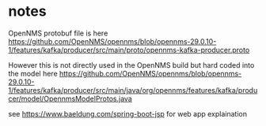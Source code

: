 # notes

OpenNMS protobuf file is here 
https://github.com/OpenNMS/opennms/blob/opennms-29.0.10-1/features/kafka/producer/src/main/proto/opennms-kafka-producer.proto

However this is not directly used in the OpenNMS build but hard coded into the model here
https://github.com/OpenNMS/opennms/blob/opennms-29.0.10-1/features/kafka/producer/src/main/java/org/opennms/features/kafka/producer/model/OpennmsModelProtos.java


see https://www.baeldung.com/spring-boot-jsp for web app explaination